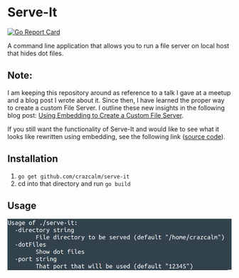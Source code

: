 # Serve-It
[![Go Report Card](https://goreportcard.com/badge/github.com/crazcalm/serve-it)](https://goreportcard.com/report/github.com/crazcalm/serve-it)

A command line application that allows you to run a file server on local host that hides dot files.

## Note:
I am keeping this repository around as reference to a talk I gave at a meetup and a blog post I wrote about it. Since then, I have learned the proper way to create a custom File Server. I outline these new insights in the following blog post: [Using Embedding to Create a Custom File Server](https://crazcalm.github.io/blog/post/custom_file_server/).

If you still want the functionality of Serve-It and would like to see what it looks like rewritten using embedding, see the following link ([source code](https://github.com/crazcalm/my-go-questions/blob/master/what_if/http.fileServer/hide_dot_files.go)).

## Installation
1. `go get github.com/crazcalm/serve-it`
2. cd into that directory and run `go build`

## Usage

![](img/serve-it.png)
